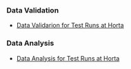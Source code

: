 

### Data Validation  
- [Data Validarion for Test Runs at Horta](Cleaned/)

### Data Analysis  
- [Data Analysis for Test Runs at Horta](Validated/)
